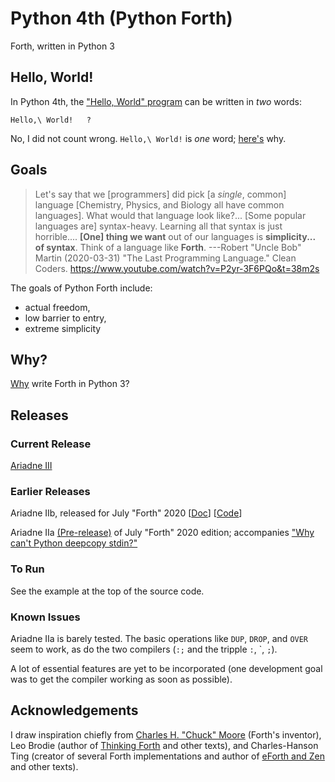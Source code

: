 # Python 4th (Python Forth)

Forth, written in Python 3

## Hello, World!

In Python 4th, the
["Hello, World" program](https://en.wikipedia.org/wiki/%22Hello,_World!%22_program)
can be written in _two_ words:

    Hello,\ World!   ?
 
No, I did not count wrong.
`Hello,\ World!` is _one_ word;
[here's](./Doc/Why/whyWords.MD#the-forth-way)
why.

## Goals

> Let's say that we \[programmers\] did pick \[a _single_, common\] language
> \[Chemistry, Physics, and Biology all have common languages\].
> What would that language look like?...
> \[Some popular languages are\] syntax-heavy.
> Learning all that syntax is just horrible....
> **[One] thing we want** out of our languages is **simplicity... of syntax**.
> Think of a language like **Forth**. ---Robert "Uncle Bob" Martin (2020-03-31)
> "The Last Programming Language." Clean Coders.
> https://www.youtube.com/watch?v=P2yr-3F6PQo&t=38m2s

The goals of Python Forth include:

- actual freedom,
- low barrier to entry,
- extreme simplicity

## Why?

[Why](./Doc/Why/why.MD) write Forth in Python 3?

## Releases

### Current Release

[Ariadne III](./Files/4/0)

### Earlier Releases

<a id="AriadneIIb">Ariadne IIb</a>,
released for July "Forth" 2020
\[[Doc](./Files/3/0/frontmatter.md)\]
\[[Code](./Files/2/0)\]

Ariadne IIa [(Pre-release)](./Files/1/0) of July "Forth" 2020 edition; accompanies
["Why can't Python deepcopy stdin?"](https://stackoverflow.com/questions/62373655/why-cant-python-deepcopy-stdin)

### To Run

See the example at the top of the source code.

### Known Issues

Ariadne IIa is barely tested. The basic operations like `DUP`, `DROP`, and `OVER` seem to work, as do the two compilers (`:;` and the tripple `:`, \`, `;`).

A lot of essential features are yet to be incorporated (one development goal was to get the compiler working as soon as possible).

## Acknowledgements

I draw inspiration chiefly from
[Charles H. "Chuck" Moore](https://www.youtube.com/watch?v=tb0_V7Tc5MU)
(Forth's inventor), Leo Brodie (author of
[Thinking Forth](http://thinking-forth.sourceforge.net/)
and other texts), and Charles-Hanson Ting
(creator of several Forth implementations and author of
[eForth and Zen](https://www.amazon.com/eForth-Zen-32-bit-86eForth-Visual-ebook/dp/B06VXR1TX3/)
and other texts).
